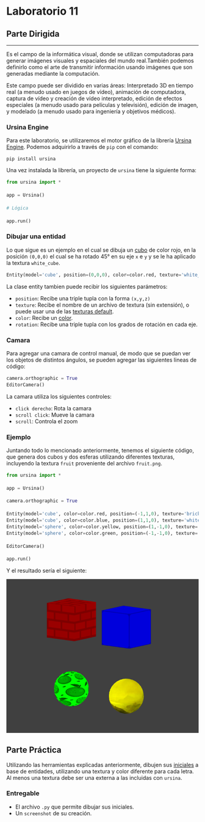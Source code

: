 # Laboratorio 11

## Parte Dirigida

---

Es el campo de la informática visual, donde se utilizan computadoras para generar imágenes visuales y espaciales del mundo real.También podemos definirlo como el arte de transmitir información usando imágenes que son generadas mediante la computación.

Este campo puede ser dividido en varias áreas: Interpretado 3D en tiempo real (a menudo usado en juegos de vídeo), animación de computadora, captura de vídeo y creación de vídeo interpretado, edición de efectos especiales (a menudo usado para películas y televisión), edición de imagen, y modelado (a menudo usado para ingeniería y objetivos médicos).

### Ursina Engine

Para este laboratorio, se utilizaremos el motor gráfico de la librería [Ursina Engine](https://www.ursinaengine.org/). Podemos adquirirlo a través de `pip` con el comando:

```
pip install ursina
```

Una vez instalada la librería, un proyecto de `ursina` tiene la siguiente forma:

```py
from ursina import *

app = Ursina()

# Lógica

app.run()
```

### Dibujar una entidad

Lo que sigue es un ejemplo en el cual se dibuja un [cubo](https://www.ursinaengine.org/cheat_sheet.html#models) de color rojo, en la posición `(0,0,0)` el cual se ha rotado 45° en su eje `x` e `y` y se le ha aplicado la textura `white_cube`.

```py
Entity(model='cube', position=(0,0,0), color=color.red, texture='white_cube', rotation=(45,45,0))
```

La clase entity tambien puede recibir los siguientes parámetros:

- `position`: Recibe una triple tupla con la forma `(x,y,z)`
- `texture`: Recibe el nombre de un archivo de textura (sin extensión), o puede usar una de las [texturas default](https://www.ursinaengine.org/cheat_sheet.html#textures).
- `color`: Recibe un [color](https://www.ursinaengine.org/cheat_sheet.html#color).
- `rotation`: Recibe una triple tupla con los grados de rotación en cada eje.

### Camara

Para agregar una camara de control manual, de modo que se puedan ver los objetos de distintos ángulos, se pueden agregar las siguientes lineas de código:

```py
camera.orthographic = True
EditorCamera()
```

La camara utiliza los siguientes controles:

- `click derecho`: Rota la camara
- `scroll click`: Mueve la camara
- `scroll`: Controla el zoom

### Ejemplo

Juntando todo lo mencionado anteriormente, tenemos el siguiente código, que genera dos cubos y dos esferas utilizando diferentes texturas, incluyendo la textura `fruit` proveniente del archivo `fruit.png`.

```py
from ursina import *

app = Ursina()

camera.orthographic = True

Entity(model='cube', color=color.red, position=(-1,1,0), texture='brick')
Entity(model='cube', color=color.blue, position=(1,1,0), texture='white_cube')
Entity(model='sphere', color=color.yellow, position=(1,-1,0), texture='shore')
Entity(model='sphere', color=color.green, position=(-1,-1,0), texture='fruit')

EditorCamera()

app.run()
```

Y el resultado sería el siguiente:

![Ejemplo](./ejemplo.png)

## Parte Práctica

Utilizando las herramientas explicadas anteriormente, dibujen sus [iniciales](https://i.pinimg.com/564x/bd/b6/cd/bdb6cd9f52015c66fd48ec56a65f6b7e.jpg) a base de entidades, utilizando una textura y color diferente para cada letra. Al menos una textura debe ser una externa a las incluidas con `ursina`.

### Entregable

- El archivo `.py` que permite dibujar sus iniciales.
- Un `screenshot` de su creación.
